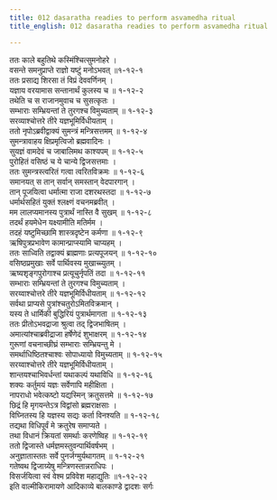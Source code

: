 ```yaml
---
title: 012 dasaratha readies to perform asvamedha ritual
title_english: 012 dasaratha readies to perform asvamedha ritual

---
```


ततः काले बहुतिथे कस्मिंश्चित्सुमनोहरे ।  
वसन्ते समनुप्राप्ते राज्ञो यष्टुं मनोऽभवत् ॥१-१२-१  
ततः प्रसाद्य शिरसा तं विप्रं देववर्णिनम् ।  
यज्ञाय वरयामास सन्तानार्थं कुलस्य च ॥ १-१२-२  
तथेति च स राजानमुवाच च सुसत्कृतः ।  
सम्भाराः सम्भ्रियन्तां ते तुरगश्च विमुच्यताम् ॥ १-१२-३  
सरव्याश्चोत्तरे तीरे यज्ञभूमिर्विधीयताम् ।  
ततो नृपोऽब्रवीद्वाक्यं सुमन्त्रं मन्त्रिसत्तमम् ॥ १-१२-४  
सुमन्त्रावाहय क्षिप्रमृत्विजो ब्रह्मवादिनः ।  
सुयज्ञं वामदेवं च जाबालिमथ काश्यपम् ॥ १-१२-५  
पुरोहितं वसिष्ठं च ये चान्ये द्विजसत्तमाः ।  
ततः सुमन्त्रस्त्वरितं गत्वा त्वरितविक्रमः ॥ १-१२-६  
समानयत् स तान् सर्वान् समस्तान् वेदपारगान् ।  
तान् पूजयित्वा धर्मात्मा राजा दशरथस्तदा ॥ १-१२-७  
धर्मार्थसहितं युक्तं श्लक्ष्णं वचनमब्रवीत् ।  
मम लालप्यमानस्य पुत्रार्थं नास्ति वै सुखम् ॥ १-१२-८  
तदर्थं हयमेधेन यक्ष्यामीति मतिर्मम ।  
तदहं यष्टुमिच्छामि शास्त्रदृष्टेन कर्मणा ॥ १-१२-९  
ऋषिपुत्रप्रभावेण कामान्प्राप्स्यामि चाप्यहम् ।  
ततः साध्विति तद्वाक्यं ब्राह्मणाः प्रत्यपूजयन् ॥ १-१२-१०  
वसिष्ठप्रमुखाः सर्वे पार्थिवस्य मुखाच्च्युतम् ।  
ऋष्यशृङ्गपुरोगाश्च प्रत्यूचुर्नृपतिं तदा ॥ १-१२-११  
सम्भाराः सम्भ्रियन्तां ते तुरगश्च विमुच्यताम् ।  
सरय्वाश्चोत्तरे तीरे यज्ञभूमिर्विधीयताम् ॥ १-१२-१२  
सर्वथा प्राप्यसे पुत्रांश्चतुरोऽमितविक्रमान् ।  
यस्य ते धार्मिकी बुद्धिरियं पुत्रार्थमागता ॥ १-१२-१३  
ततः प्रीतोऽभवद्राजा श्रुत्वा तद् द्विजभाषितम् ।  
अमात्यांश्चाब्रवीद्राजा हर्षेणेदं शुभाक्षरम् ॥ १-१२-१४  
गुरूणां वचनाच्छीघ्रं सम्भाराः सम्भ्रियन्तु मे ।  
समर्थाधिष्ठितश्चाश्वः सोपाध्यायो विमुच्यताम् ॥ १-१२-१५  
सरय्वाश्चोत्तरे तीरे यज्ञभूमिर्विधीयताम् ।  
शान्तयश्चाभिवर्धन्तां यथाकल्पं यथाविधि ॥ १-१२-१६  
शक्यः कर्तुमयं यज्ञः सर्वेणापि महीक्षिता ।  
नापराधो भवेत्कष्टो यद्यस्मिन् क्रतुसत्तमे ॥ १-१२-१७  
छिद्रं हि मृगयन्तेऽत्र विद्वांसो ब्रह्मराक्षसाः ।  
विघ्नितस्य हि यज्ञस्य सद्यः कर्ता विनश्यति ॥ १-१२-१८  
तद्यथा विधिपूर्वं मे क्रतुरेष समाप्यते ।  
तथा विधानं क्रियतां समर्थाः करणेष्विह ॥ १-१२-१९  
ततो द्विजास्ते धर्मज्ञमस्तुवन्पार्थिवर्षभम् ।  
अनुज्ञातास्ततः सर्वे पुनर्जग्मुर्यथागतम् ॥ १-१२-२१  
गतेष्वथ द्विजाग्र्येषु मन्त्रिणस्तान्नराधिपः ।  
विसर्जयित्वा स्वं वेश्म प्रविवेश महाद्युतिः ॥१-१२-२२  
इति वाल्मीकिरामायणे आदिकाव्ये बालकाण्डे द्वादशः सर्गः
